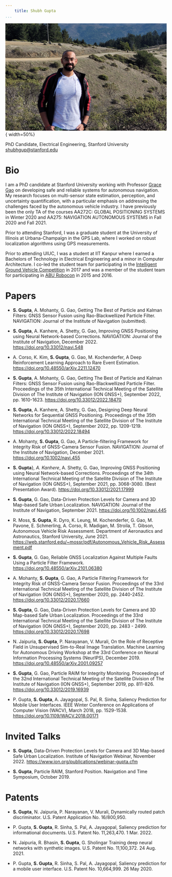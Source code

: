 ```yaml
---
    title: Shubh Gupta
...
```


![](/public/img/20221127_131951.jpg "Shubh Gupta's Headshot"){ width=50%}

PhD Candidate, Electrical Engineering, Stanford University  
<shubhgup@stanford.edu>

# Bio

I am a PhD candidate at Stanford University working with Professor [Grace Gao](https://aa.stanford.edu/people/grace-gao) on developing safe and reliable systems for autonomous navigation. My research focuses on multi-sensor state estimation, perception, and uncertainty quantification, with a particular emphasis on addressing the challenges faced by the autonomous vehicle industry. I have previously been the only TA of the courses AA272C: GLOBAL POSITIONING SYSTEMS in Winter 2020 and AA275: NAVIGATION AUTONOMOUS SYSTEMS in Fall 2020 and Fall 2021.

Prior to attending Stanford, I was a graduate student at the University of Illinois at Urbana-Champaign in the GPS Lab, where I worked on robust localization algorithms using GPS measurements. 

Prior to attending UIUC, I was a student at IIT Kanpur where I earned a Bachelors of Technology in Electrical Engineering and a minor in Computer Architecture. I co-led the student team for participating in the [Intelligent Ground Vehicle Competition](http://www.igvc.org) in 2017 and was a member of the student team for participating in [ABU Robocon](https://www.aburobocon2023.com) in 2015 and 2016.

# Papers

* **S. Gupta**, A. Mohanty, G. Gao, Getting The Best of Particle and Kalman Filters: GNSS Sensor Fusion using Rao-Blackwellized Particle Filter. NAVIGATION: Journal of the Institute of Navigation (submitted).

* **S. Gupta**, A. Kanhere, A. Shetty, G. Gao, Improving GNSS Positioning using Neural Network-based Corrections. NAVIGATION: Journal of the Institute of Navigation, December 2022. <https://doi.org/10.33012/navi.548>

* A. Corso, K. Kim, **S. Gupta**, G. Gao, M. Kochenderfer, A Deep Reinforcement Learning Approach to Rare Event Estimation. <https://doi.org/10.48550/arXiv.2211.12470>

* **S. Gupta**, A. Mohanty, G. Gao, Getting The Best of Particle and Kalman Filters: GNSS Sensor Fusion using Rao-Blackwellized Particle Filter. Proceedings of the 35th International Technical Meeting of the Satellite Division of The Institute of Navigation (ION GNSS+), September 2022, pp. 1610-1623. <https://doi.org/10.33012/2022.18470>

* **S. Gupta**, A. Kanhere, A. Shetty, G. Gao, Designing Deep Neural Networks for Sequential GNSS Positioning. Proceedings of the 35th International Technical Meeting of the Satellite Division of The Institute of Navigation (ION GNSS+), September 2022, pp. 1209-1219. <https://doi.org/10.33012/2022.18494>

* A. Mohanty, **S. Gupta**, G. Gao, A Particle-filtering Framework for Integrity Risk of GNSS-Camera Sensor Fusion. NAVIGATION: Journal of the Institute of Navigation, December 2021. <https://doi.org/10.1002/navi.455>

* **S. Gupta**}*, A. Kanhere*, A. Shetty, G. Gao, Improving GNSS Positioning using Neural Network-based Corrections. Proceedings of the 34th International Technical Meeting of the Satellite Division of The Institute of Navigation (ION GNSS+), September 2021, pp. 3068-3080. (Best Presentation Award). <https://doi.org/10.33012/2021.17999>

* **S. Gupta**, G. Gao, Data-Driven Protection Levels for Camera and 3D Map-based Safe Urban Localization. NAVIGATION: Journal of the Institute of Navigation, September 2021. <https://doi.org/10.1002/navi.445>

* R. Moss, **S. Gupta**, R. Dyro, K. Leung, M. Kochenderfer, G. Gao, M. Pavone, E. Schmerling, A. Corso, R. Madigan, M. Stroila, T. Gibson, Autonomous Vehicle Risk Assessment. Department of Aeronautics and Astronautics, Stanford University, June 2021. <https://web.stanford.edu/~mossr/pdf/Autonomous_Vehicle_Risk_Assessment.pdf>

* **S. Gupta**, G. Gao, Reliable GNSS Localization Against Multiple Faults Using a Particle Filter Framework. <https://doi.org/10.48550/arXiv.2101.06380>

* A. Mohanty, **S. Gupta**, G. Gao, A Particle Filtering Framework for Integrity Risk of GNSS-Camera Sensor Fusion. Proceedings of the 33rd International Technical Meeting of the Satellite Division of The Institute of Navigation (ION GNSS+), September 2020, pp. 2440-2452. <https://doi.org/10.33012/2020.17660>

* **S. Gupta**, G. Gao, Data-Driven Protection Levels for Camera and 3D Map-based Safe Urban Localization. Proceedings of the 33rd International Technical Meeting of the Satellite Division of The Institute of Navigation (ION GNSS+), September 2020, pp. 2483 - 2499. <https://doi.org/10.33012/2020.17698>

* N. Jaipuria, **S. Gupta**, P. Narayanan, V. Murali, On the Role of Receptive Field in Unsupervised Sim-to-Real Image Translation. Machine Learning for Autonomous Driving Workshop at the 33rd Conference on Neural Information Processing Systems (NeurIPS), December 2019. <https://doi.org/10.48550/arXiv.2001.09257>

* **S. Gupta**, G. Gao, Particle RAIM for Integrity Monitoring. Proceedings of the 32nd International Technical Meeting of the Satellite Division of The Institute of Navigation (ION GNSS+), September 2019, pp. 811-826. <https://doi.org/10.33012/2019.16939>

* P. Gupta, **S. Gupta**, A. Jayagopal, S. Pal, R. Sinha, Saliency Prediction for Mobile User Interfaces. IEEE Winter Conference on Applications of Computer Vision (WACV), March 2018, pp. 1529-1538. <https://doi.org/10.1109/WACV.2018.00171>

# Invited Talks

* **S. Gupta**, Data-Driven Protection Levels for Camera and 3D Map-based Safe Urban Localization. Institute of Navigation Webinar, November 2022. <https://www.ion.org/publications/webinar-gupta.cfm>

* **S. Gupta**, Particle RAIM, Stanford Position. Navigation and Time Symposium, October 2019.

# Patents

 * **S. Gupta**, N. Jaipuria, P. Narayanan, V. Murali, Dynamically routed patch discriminator. U.S. Patent Application No. 16/800,950.

 * P. Gupta, **S. Gupta**, R. Sinha, S. Pal, A. Jayagopal, Saliency prediction for informational documents. U.S. Patent No. 11,263,470. 1 Mar. 2022.

 * N. Jaipuria, R. Bhasin, **S. Gupta**, G. Sholingar Training deep neural networks with synthetic images. U.S. Patent No. 11,100,372. 24 Aug. 2021.

 * P. Gupta, **S. Gupta**, R. Sinha, S. Pal, A. Jayagopal, Saliency prediction for a mobile user interface. U.S. Patent No. 10,664,999. 26 May 2020.
